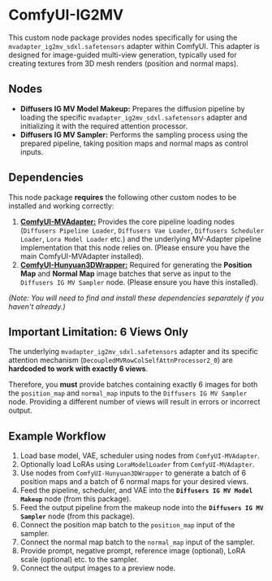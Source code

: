 # ComfyUI-IG2MV

This custom node package provides nodes specifically for using the `mvadapter_ig2mv_sdxl.safetensors` adapter within ComfyUI. This adapter is designed for image-guided multi-view generation, typically used for creating textures from 3D mesh renders (position and normal maps).

## Nodes

*   **Diffusers IG MV Model Makeup:** Prepares the diffusion pipeline by loading the specific `mvadapter_ig2mv_sdxl.safetensors` adapter and initializing it with the required attention processor.
*   **Diffusers IG MV Sampler:** Performs the sampling process using the prepared pipeline, taking position maps and normal maps as control inputs.

## Dependencies

This node package **requires** the following other custom nodes to be installed and working correctly:

1.  [**ComfyUI-MVAdapter:**](https://github.com/huanngzh/ComfyUI-MVAdapter) Provides the core pipeline loading nodes (`Diffusers Pipeline Loader`, `Diffusers Vae Loader`, `Diffusers Scheduler Loader`, `Lora Model Loader` etc.) and the underlying MV-Adapter pipeline implementation that this node relies on. (Please ensure you have the main ComfyUI-MVAdapter installed).
2.  [**ComfyUI-Hunyuan3DWrapper:**](https://github.com/kijai/ComfyUI-Hunyuan3DWrapper) Required for generating the **Position Map** and **Normal Map** image batches that serve as input to the `Diffusers IG MV Sampler` node. (Please ensure you have this installed).

*(Note: You will need to find and install these dependencies separately if you haven't already.)*

## Important Limitation: 6 Views Only

The underlying `mvadapter_ig2mv_sdxl.safetensors` adapter and its specific attention mechanism (`DecoupledMVRowColSelfAttnProcessor2_0`) are **hardcoded to work with exactly 6 views**.

Therefore, you **must** provide batches containing exactly 6 images for both the `position_map` and `normal_map` inputs to the `Diffusers IG MV Sampler` node. Providing a different number of views will result in errors or incorrect output.

## Example Workflow

1.  Load base model, VAE, scheduler using nodes from `ComfyUI-MVAdapter`.
2.  Optionally load LoRAs using `LoraModelLoader` from `ComfyUI-MVAdapter`.
3.  Use nodes from `ComfyUI-Hunyuan3DWrapper` to generate a batch of 6 position maps and a batch of 6 normal maps for your desired views.
4.  Feed the pipeline, scheduler, and VAE into the **`Diffusers IG MV Model Makeup`** node (from this package).
5.  Feed the output pipeline from the makeup node into the **`Diffusers IG MV Sampler`** node (from this package).
6.  Connect the position map batch to the `position_map` input of the sampler.
7.  Connect the normal map batch to the `normal_map` input of the sampler.
8.  Provide prompt, negative prompt, reference image (optional), LoRA scale (optional) etc. to the sampler.
9.  Connect the output images to a preview node.
